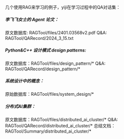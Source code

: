 几个使用RAG来学习的例子，yiji在学习过程中的QA对话集：

##### 李飞飞女士的 Agent 论文：
原文数据库: RAGTool/files/2401.03568v2.pdf
Q&A: RAGTool/QARecord/2024_3_15.txt

##### Python&C++ 设计模式 design patterns:
原文数据库：RAGTool/files/design_pattern/*
Q&A: RAGTool/QARecord/design_pattern/*

##### 系统设计中的概念：
原始数据库：RAGTool/files/system_design/*

##### 分布式AI集群：
原文数据库：RAGTool/files/distributed_ai_cluster/*
Q&A: RAGTool/QARecord/distributed_ai_cluster/*
总结文档：RAGTool/Summary/distributed_ai_cluster/*